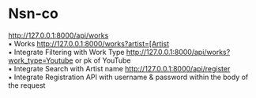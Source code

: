 # Nsn-co

http://127.0.0.1:8000/api/works                                             
▪ Works
http://127.0.0.1:8000/works?artist=[Artist                                  
▪ Integrate Filtering with Work Type
http://127.0.0.1:8000/api/works?work_type=Youtube or pk of YouTube          
▪ Integrate Search with Artist name
http://127.0.0.1:8000/api/register                                          
▪ Integrate Registration API with username & password within the body of the request

